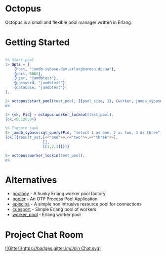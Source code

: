 Octopus
============

Octopus is a small and flexible pool manager written in Erlang.

Getting Started
===============

```erl

%% Start pool
1> Opts = [
    {host, "jamdb-sybase-dev.erlangbureau.dp.ua"},
    {port, 5000},
    {user, "jamdbtest"},
    {password, "jamdbtest"},
    {database, "jamdbtest"}
].

2> octopus:start_pool(test_pool, [{pool_size, 3}, {worker, jamdb_sybase}], [Opts]).
ok

3> {ok, Pid} = octopus:worker_lockout(test_pool).
{ok,<0.120.0>}

%% Execute task
4> jamdb_sybase:sql_query(Pid, "select 1 as one, 2 as two, 3 as three").
{ok,[{result_set,[<<"one">>,<<"two">>,<<"three">>],
                 [],
                 [[1,2,3]]}]}

5> octopus:worker_lockin(test_pool).
ok

```

Alternatives
============
* [poolboy](https://github.com/devinus/poolboy) - A hunky Erlang worker pool factory
* [pooler](https://github.com/seth/pooler) - An OTP Process Pool Application
* [episcina](https://github.com/erlware/episcina) - A simple non intrusive resource pool for connections
* [cuesport](https://github.com/goj/cuesport) - Simple Erlang pool of workers
* [worker_pool](https://github.com/inaka/worker_pool) - Erlang worker pool

Project Chat Room
=================
[![Gitter](https://badges.gitter.im/Join Chat.svg)](https://gitter.im/erlangbureau/octopus?utm_source=badge&utm_medium=badge&utm_campaign=pr-badge&utm_content=badge)

